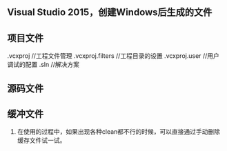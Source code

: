 ## Visual Studio 2015，创建Windows后生成的文件
## 项目文件
.vcxproj     //工程文件管理
.vcxproj.filters //工程目录的设置
.vcxproj.user  //用户调试的配置
.sln   //解决方案

## 源码文件

## 缓冲文件
1. 在使用的过程中，如果出现各种clean都不行的时候，可以直接通过手动删除缓存文件试一试。